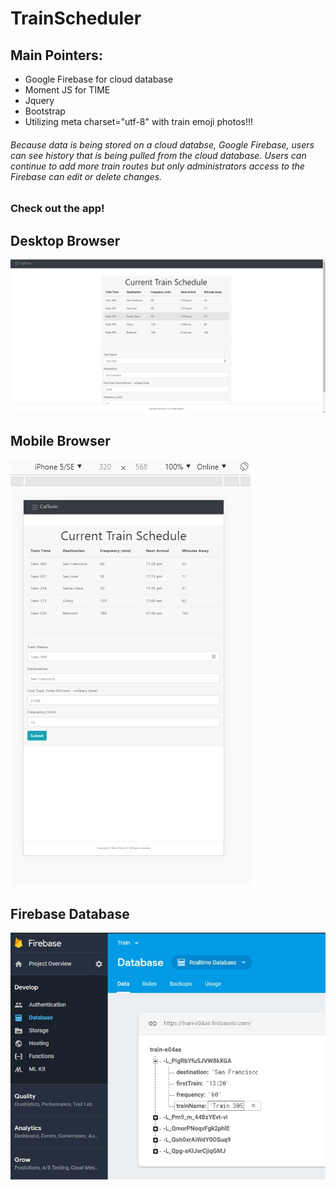 # TrainScheduler

## Main Pointers:
* Google Firebase for cloud database
* Moment JS for TIME
* Jquery
* Bootstrap
* Utilizing meta charset="utf-8" with train emoji photos!!!

###### Because data is being stored on a cloud databse, Google Firebase, users can see history that is being pulled from the cloud database. Users can continue to add more train routes but only administrators access to the Firebase can edit or delete changes. 

### Check out the app!

## Desktop Browser
![alt text](assets/images/Screenshot_1.jpg)

## Mobile Browser
![alt text](assets/images/Screenshot_2.jpg)

## Firebase Database
![alt text](assets/images/Screenshot_3.jpg)